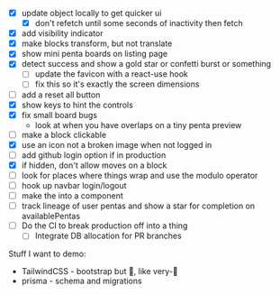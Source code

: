* [x] update object locally to get quicker ui
  * [x] don't refetch until some seconds of inactivity then fetch
* [x] add visibility indicator
* [x] make blocks transform, but not translate
* [x] show mini penta boards on listing page
* [x] detect success and show a gold star or confetti burst or something
  * [ ] update the favicon with a react-use hook
  * [ ] fix this so it's exactly the screen dimensions
* [ ] add a reset all button
* [x] show keys to hint the controls
* [x] fix small board bugs
  * look at when you have overlaps on a tiny penta preview
* [ ] make a block clickable
* [x] use an icon not a broken image when not logged in
* [ ] add github login option if in production
* [x] if hidden, don't allow moves on a block
* [ ] look for places where things wrap and use the modulo operator
* [ ] hook up navbar login/logout
* [ ] make the <buttons> into a component
* [ ] track lineage of user pentas and show a star for completion on availablePentas
* [ ] Do the CI to break production off into a thing
  * [ ] Integrate DB allocation for PR branches

Stuff I want to demo:
* TailwindCSS - bootstrap but 🍄, like very-🍄
* prisma - schema and migrations